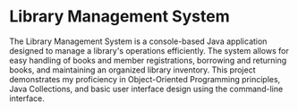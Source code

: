 # Library Management System
The Library Management System is a console-based Java application designed to manage a library's operations efficiently. The system allows for easy handling of books and member registrations, borrowing and returning books, and maintaining an organized library inventory. This project demonstrates my proficiency in Object-Oriented Programming principles, Java Collections, and basic user interface design using the command-line interface.
